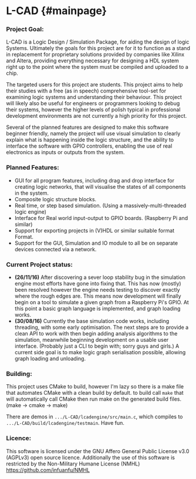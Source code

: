# L-CAD                                                          {#mainpage}
### Project Goal:
L-CAD is a Logic Design / Simulation Package, for aiding the design of logic Systems. Ultimately the goals for this project are for it to function as a stand in replacement for proprietary solutions provided by companies like Xilinx and Altera, providing everything necessary for designing a HDL system right up to the point where the system must be compiled and uploaded to a chip. 

The targeted users for this project are students. This project aims to help their studies with a free (as in speech) comprehensive tool-set for examining logic systems and understanding their behaviour. This project will likely also be useful for engineers or programmers looking to debug their systems, however the higher levels of polish typical in professional development environments are not currently a high priority for this project.

Several of the planned features are designed to make this software beginner friendly, namely the project will use visual simulation to clearly explain what is happening inside the logic structure, and the ability to interface the software with GPIO controllers, enabling the use of real electronics as inputs or outputs from the system.

### Planned Features:
* GUI for all program features, including drag and drop interface for creating logic networks, that will visualise the states of all components in the system.
* Composite logic structure blocks. 
* Real time, or step based simulation. (Using a massively-multi-threaded logic engine)
* Interface for Real world input-output to GPIO boards. (Raspberry Pi and similar)
* Support for exporting projects in (V)HDL or similar suitable format Format.
* Support for the GUI, Simulation and IO module to all be on separate devices connected via a network.

### Current Project status:
 - **(26/11/16)** After discovering a sever loop stability bug in the simulation engine most efforts have gone into fixing that. This has now (mostly) been resolved however the engine needs testing to discover exactly where the rough edges are. This means now development will finally begin on a tool to simulate a given graph from a Raspberry Pi's GPIO. At this point a basic graph language is implemented, and graph loading works.
 - **(30/08/16)** Currently the base simulation code works, including threading, with some early optimisation. The next steps are to provide a clean API to work with then begin adding analysis algorithms to the simulation, meanwhile beginning development on a usable user interface. (Probably just a CLI to begin with; sorry guys and girls.) A current side goal is to make logic graph serialisation possible, allowing graph loading and unloading. 

### Building:
This project uses CMake to build, however I'm lazy so there is a make file that automates CMake with a clean build by default. to build call `make` that will automatically call CMake then run make on the generated build files. (make -> cmake -> make)

There are demos in `.../L-CAD/lcadengine/src/main.c`, which compiles to `.../L-CAD/build/lcadengine/testmain`. Have fun.

### Licence:
This software is licensed under the GNU Affero General Public License v3.0 (AGPLv3) open source licence. Additionally the use of this software is restricted by the Non-Military Humane License (NMHL) https://github.com/infuanfu/NMHL

